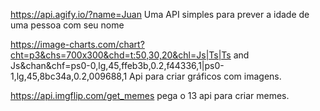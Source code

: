 https://api.agify.io/?name=Juan
Uma API simples para prever a idade de uma pessoa com seu nome

https://image-charts.com/chart?cht=p3&chs=700x300&chd=t:50,30,20&chl=Js|Ts|Ts and Js&chan&chf=ps0-0,lg,45,ffeb3b,0.2,f44336,1|ps0-1,lg,45,8bc34a,0.2,009688,1
Api para criar gráficos com imagens.

https://api.imgflip.com/get_memes pega o 13
api para criar memes.